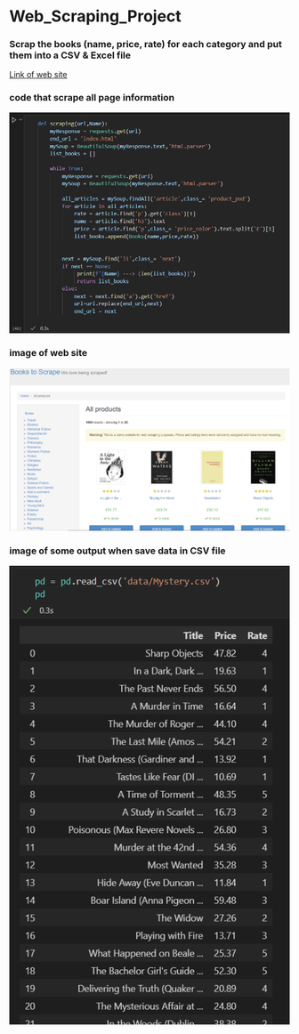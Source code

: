 # Web_Scraping_Project
### Scrap the books (name, price, rate) for each category and put them into a CSV &amp; Excel file

[Link of web site](https://books.toscrape.com/)


### code that scrape all page information
![](https://raw.githubusercontent.com/AhmedMagdy231/Web_Scraping_Project_/main/images/Screenshot.png)


### image of web site
![](https://raw.githubusercontent.com/AhmedMagdy231/Web_Scraping_Project_/main/images/Screenshot%20(232).png)

### image of some output when save data in CSV file
![](https://raw.githubusercontent.com/AhmedMagdy231/Web_Scraping_Project_/main/images/Screenshot%20(234).png)
